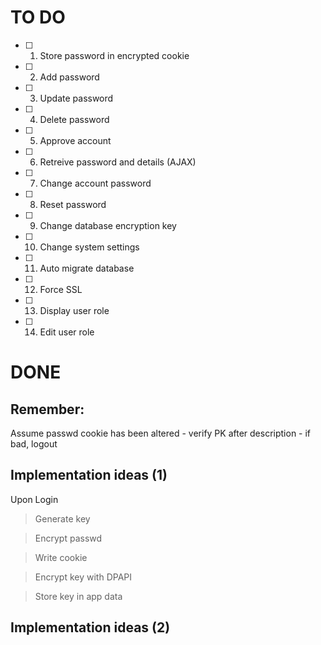 # TO DO

- [ ] 1. Store password in encrypted cookie
- [ ] 2. Add password
- [ ] 3. Update password
- [ ] 4. Delete password
- [ ] 5. Approve account
- [ ] 6. Retreive password and details (AJAX)
- [ ] 7. Change account password
- [ ] 8. Reset password
- [ ] 9. Change database encryption key
- [ ] 10. Change system settings
- [ ] 11. Auto migrate database
- [ ] 12. Force SSL
- [ ] 13. Display user role
- [ ] 14. Edit user role

# DONE

## Remember:

Assume passwd cookie has been altered - verify PK after description - if bad, logout


## Implementation ideas (1)

Upon Login
> Generate key

> Encrypt passwd

> Write cookie

> Encrypt key with DPAPI

> Store key in app data


## Implementation ideas (2)
